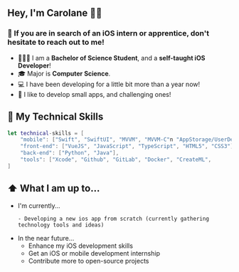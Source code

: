 ## Hey, I'm Carolane 👋🏻

### 🔔 If you are in search of an iOS intern or apprentice, don't hesitate to reach out to me!

* 👩🏼‍💻 I am a **Bachelor of Science Student**, and a **self-taught iOS Developer**!
* 🎓 Major is **Computer Science**.
* 💻 I have been developing for a little bit more than a year now!
* 📱 I like to develop small apps, and challenging ones!

## 🧰 My Technical Skills
```swift
let technical-skills = [
    "mobile": ["Swift", "SwiftUI", "MVVM", "MVVM-C"n "AppStorage/UserDefaults"],
    "front-end": ["VueJS", "JavaScript", "TypeScript", "HTML5", "CSS3"],
    "back-end": ["Python", "Java"],
    "tools": ["Xcode", "Github", "GitLab", "Docker", "CreateML",
]
```

## ⬆️ What I am up to...
* I'm currently...
  ```
  - Developing a new ios app from scratch (currently gathering technology tools and ideas)
  ```
* In the near future...
  - Enhance my iOS development skills
  - Get an iOS or mobile development internship
  - Contribute more to open-source projects

